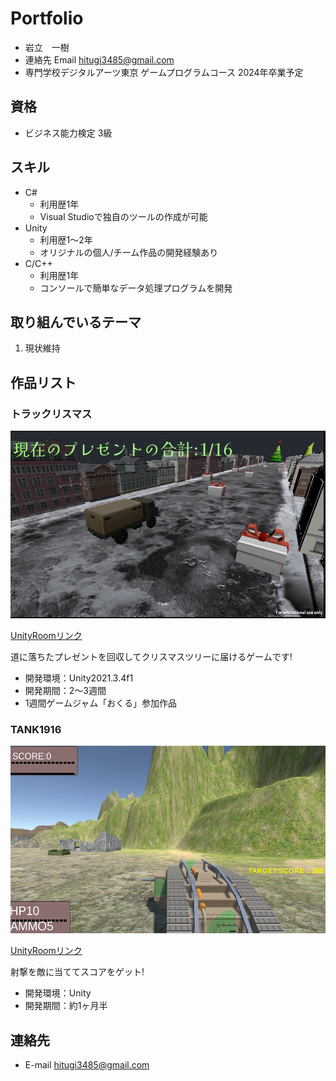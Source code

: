 # Portfolio

- 岩立　一樹
- 連絡先 Email [hitugi3485@gmail.com](hitugi3485@gmail.com)
- 専門学校デジタルアーツ東京 ゲームプログラムコース 2024年卒業予定

## 資格 
- ビジネス能力検定 3級

## スキル
- C#
  - 利用歴1年
  - Visual Studioで独自のツールの作成が可能
- Unity
  - 利用歴1～2年
  - オリジナルの個人/チーム作品の開発経験あり
- C/C++
  - 利用歴1年
  - コンソールで簡単なデータ処理プログラムを開発

## 取り組んでいるテーマ
1. 現状維持

## 作品リスト

### トラックリスマス
[<img src="images/Txms.png" alt="inm" style="height: 300px">](Txms.png)


[UnityRoomリンク](https://unityroom.com/games/truchristmas)

道に落ちたプレゼントを回収してクリスマスツリーに届けるゲームです!

- 開発環境：Unity2021.3.4f1
- 開発期間：2～3週間
- 1週間ゲームジャム「おくる」参加作品

### TANK1916
[<img src="images/Tank1.png" alt="inm" style="height: 300px">](TANK916Title.png)

[UnityRoomリンク](https://unityroom.com/games/tank1916)

射撃を敵に当ててスコアをゲット! 

- 開発環境：Unity
- 開発期間：約1ヶ月半

## 連絡先
- E-mail [hitugi3485@gmail.com](hitugi3485@gmail.com)
